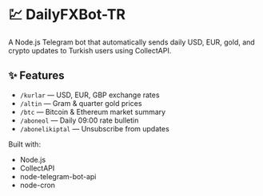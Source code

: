# 💹 DailyFXBot-TR
A Node.js Telegram bot that automatically sends daily USD, EUR, gold, and crypto updates to Turkish users using CollectAPI.

## ✨ Features
- `/kurlar` — USD, EUR, GBP exchange rates  
- `/altin` — Gram & quarter gold prices  
- `/btc` — Bitcoin & Ethereum market summary  
- `/aboneol` — Daily 09:00 rate bulletin  
- `/abonelikiptal` — Unsubscribe from updates  

Built with:
- Node.js  
- CollectAPI  
- node-telegram-bot-api  
- node-cron
